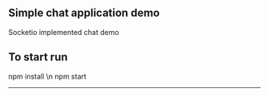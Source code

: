 ## Simple chat application demo

Socketio implemented chat demo

## To start run


npm install
\n
npm start

******
